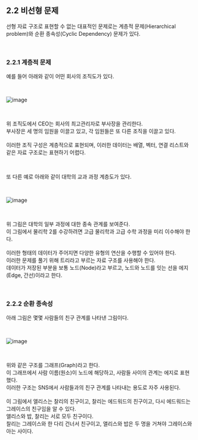 ## 2.2 비선형 문제
선형 자료 구조로 표현할 수 없는 대표적인 문제로는 계층적 문제(Hierarchical problem)와 순환 종속성(Cyclic Dependency) 문제가 있다.

<br>

### 2.2.1 계층적 문제
예를 들어 아래와 같이 어떤 회사의 조직도가 있다.

<br>

![image](https://github.com/JeHeeYu/Book-Reviews/assets/87363461/f9f8e830-26ae-4d56-83f8-67ebf0810c3e)


<br>

위 조직도에서 CEO는 회사의 최고관리자로 부사장을 관리한다.
<br>
부사장은 세 명의 임원을 이끌고 있고, 각 임원들은 또 다른 조직을 이끌고 있다.
<br>
<br>
이러한 조직 구성은 계층적으로 표현되며, 이러한 데이터는 배열, 벡터, 연결 리스트와 같은 자료 구조로는 표현하기 어렵다.

<br>

또 다른 예로 아래와 같이 대학의 교과 과정 계층도가 있다.

<br>

![image](https://github.com/JeHeeYu/Book-Reviews/assets/87363461/0a1184ad-385e-4178-b02c-5a977e8f9961)

<br>

위 그림은 대학의 일부 과정에 대한 종속 관계를 보여준다.
<br>
이 그림에서 물리학 2를 수강하려면 고급 물리학과 고급 수학 과정을 미리 이수해야 한다.
<br>
<br>
이러한 형태의 데이터가 주어지면 다양한 유형의 연산을 수행할 수 있어야 한다.
<br>
이러한 문제를 풀기 위해 트리라고 부르는 자료 구조를 사용해야 한다.
<br>
데이터가 저장된 부분을 보통 노드(Node)라고 부르고, 노드와 노드를 잇는 선을 에지(Edge, 간선)이라고 한다.

<br>


### 2.2.2 순환 종속성
아래 그림은 몇몇 사람들의 친구 관계를 나타낸 그림이다.

<br>

![image](https://github.com/JeHeeYu/Book-Reviews/assets/87363461/5ca7594f-1ccd-4681-b925-f2577e87c50c)

<br>

위와 같은 구조를 그래프(Graph)라고 한다.
<br>
이 그래프에서 사람 이름(원소)이 노드에 해당하고, 사람들 사이의 관계는 에지로 표현했다.
<br>
이러한 구조는 SNS에서 사람들과의 친구 관계를 나타내는 용도로 자주 사용된다.
<br>
<br>
이 그림에서 앨리스는 찰리의 친구이고, 찰리는 에드워드의 친구이고, 다시 에드워드는 그레이스의 친구임을 알 수 있다.
<br>
앨리스와 밥, 찰리는 서로 모두 친구이다.
<br>
찰리는 그레이스와 한 다리 건너서 친구이고, 앨리스와 밥은 두 명을 거쳐야 그레이스와 아는 사이다.
